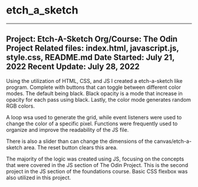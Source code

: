 # etch_a_sketch

------------------------------------------------------
Project: Etch-A-Sketch
Org/Course: The Odin Project
Related files: index.html, javascript.js, style.css, README.md
Date Started: July 21, 2022
Recent Update: July 28, 2022
------------------------------------------------------

Using the utilization of HTML, CSS, and JS I created a etch-a-sketch like program. Complete with buttons that can toggle between different color modes. The default being black. Black opacity is a mode that increase in opacity for each pass using black. Lastly, the color mode generates random RGB colors.

A loop wsa used to generate the grid, while event listeners were used to change the color of a specific pixel. Functions were frequently used to organize and improve the readability of the JS file.

There is also a slider than can change the dimensions of the canvas/etch-a-sketch area. The reset button clears this area.

The majority of the logic was created using JS, focusing on the concepts that were covered in the JS section of The Odin Project. This is the second project in the JS section of the foundations course. Basic CSS flexbox was also utilized in this project. 